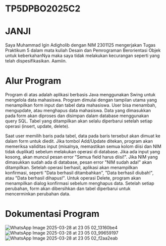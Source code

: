 # TP5DPBO2025C2

# JANJI
Saya Muhammad Igin Adigholib dengan NIM 2301125 mengerjakan Tugas Praktikum 5 dalam mata kuliah Desain dan Pemrograman Berorientasi Objek untuk keberkahanNya maka saya tidak melakukan kecurangan seperti yang telah dispesifikasikan. Aamiin.

# Alur Program
Program di atas adalah aplikasi berbasis Java menggunakan Swing untuk mengelola data mahasiswa. Program dimulai dengan tampilan utama yang menampilkan form input dan tabel data mahasiswa. User bisa menambah, mengupdate, atau menghapus data mahasiswa. Data yang dimasukkan pada form akan diproses dan disimpan dalam database menggunakan query SQL. Tabel yang ditampilkan akan selalu diperbarui setelah setiap operasi (insert, update, delete).

Saat user memilih baris pada tabel, data pada baris tersebut akan dimuat ke dalam form untuk diedit. Jika tombol Add/Update ditekan, program akan memeriksa validitas input (misalnya, memastikan semua kolom diisi dan NIM tidak duplikat) sebelum melakukan operasi di database. Jika ada input yang kosong, akan muncul pesan error "Semua field harus diisi!". Jika NIM yang dimasukkan sudah ada di database, pesan error "NIM sudah ada!" akan ditampilkan. Setelah operasi berhasil, aplikasi akan menampilkan konfirmasi, seperti "Data berhasil ditambahkan", "Data berhasil diubah!", atau "Data berhasil dihapus!". Untuk operasi Delete, program akan menampilkan dialog konfirmasi sebelum menghapus data. Setelah setiap perubahan, form akan dibersihkan dan tabel diperbarui untuk mencerminkan perubahan data.

# Dokumentasi Program
![WhatsApp Image 2025-03-28 at 23 05 02_13160be4](https://github.com/user-attachments/assets/3c864b2e-b83a-4bb2-af48-4ba6e0c6525b)
![WhatsApp Image 2025-03-28 at 23 05 03_99659197](https://github.com/user-attachments/assets/1b58a7ed-b3eb-44f8-8834-6fc4ce777218)
![WhatsApp Image 2025-03-28 at 23 05 02_f2aa2eab](https://github.com/user-attachments/assets/01d652ae-f7c5-4bba-8b94-768d444b0595)
